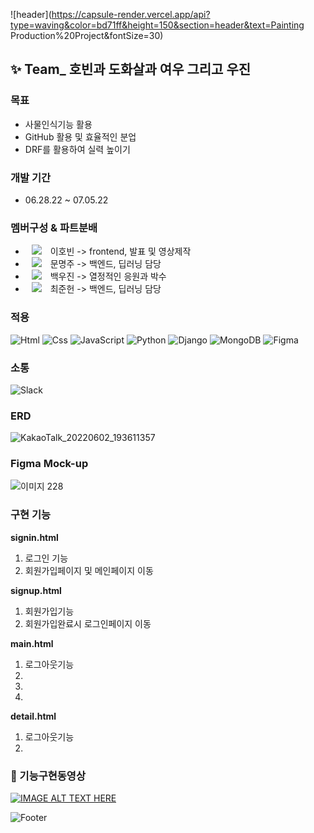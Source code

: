 ![header](https://capsule-render.vercel.app/api?type=waving&color=bd71ff&height=150&section=header&text=Painting Production%20Project&fontSize=30)

## ✨ Team\_ 호빈과 도화살과 여우 그리고 우진

### 목표

-   사물인식기능 활용
-   GitHub 활용 및 효율적인 분업
-   DRF를 활용하여 실력 높이기

### 개발 기간

-   06.28.22 ~ 07.05.22

### 멤버구성 & 파트분배
-   <a href="https://github.com/DingoFreestyle"><img 
          src="http://img.shields.io/badge/-Git%20Hub-010000?style=flat&logo=github&link=https://alpox.kr"
          style="height : auto; margin-left : 10px; margin-right : 10px;"/></a> 이호빈 -> frontend, 발표 및 영상제작
-   <a href="https://github.com/Moonmooj"><img 
          src="http://img.shields.io/badge/-Git%20Hub-010000?style=flat&logo=github&link=https://alpox.kr"
          style="height : auto; margin-left : 10px; margin-right : 10px;"/></a> 문명주 -> 백엔드, 딥러닝 담당
-   <a href="https://github.com/woojin9606"><img 
          src="http://img.shields.io/badge/-Git%20Hub-010000?style=flat&logo=github&link=https://alpox.kr"
          style="height : auto; margin-left : 10px; margin-right : 10px;"/></a> 백우진 -> 열정적인 응원과 박수 
-   <a href="https://github.com/attabooi"><img 
          src="http://img.shields.io/badge/-Git%20Hub-010000?style=flat&logo=github&link=https://alpox.kr"
          style="height : auto; margin-left : 10px; margin-right : 10px;"/></a> 최준헌 -> 백엔드, 딥러닝 담당

### 적용

<img alt="Html" src ="https://img.shields.io/badge/HTML5-E34F26.svg?&style=for-the-badge&logo=HTML5&logoColor=white"/> <img alt="Css" src ="https://img.shields.io/badge/CSS3-1572B6.svg?&style=for-the-badge&logo=CSS3&logoColor=white"/> <img alt="JavaScript" src ="https://img.shields.io/badge/JavaScriipt-F7DF1E.svg?&style=for-the-badge&logo=JavaScript&logoColor=black"/> <img alt="Python" src ="https://img.shields.io/badge/Python-3776AB.svg?&style=for-the-badge&logo=Python&logoColor=white"/> <img alt="Django" src ="https://img.shields.io/badge/Django-E34F30.svg?&style=for-the-badge&logo=Django&logoColor=white"/> <img alt="MongoDB" src ="https://img.shields.io/badge/MongoDB-3DDC84.svg?&style=for-the-badge&logo=MongoDB&logoColor=black"/> <img alt="Figma" src ="https://img.shields.io/badge/Figma-6F6EAE.svg?&style=for-the-badge&logo=Figma&logoColor=black"/>

### 소통

<img alt="Slack" src ="https://img.shields.io/badge/Slack-8A576D.svg?&style=for-the-badge&logo=Slack&logoColor=black"/>

### ERD
![KakaoTalk_20220602_193611357](https://user-images.githubusercontent.com/102009707/173728790-8527725e-d02c-4ec1-8062-d13876804897.png)

### Figma Mock-up
![이미지 228](https://user-images.githubusercontent.com/102009707/173729338-1826902a-a711-479b-820d-8f2fddea5bb0.png)

### 구현 기능

**signin.html**

1. 로그인 기능 
2. 회원가입페이지 및 메인페이지 이동

**signup.html**

1. 회원가입기능
2. 회원가입완료시 로그인페이지 이동

**main.html**

1. 로그아웃기능
2. 
3. 
4. 

**detail.html**

1. 로그아웃기능
2. 

### 👀 기능구현동영상

[![IMAGE ALT TEXT HERE](https://iboxcomein.com/wp-content/uploads/2021/08/%EC%9C%A0%ED%8A%9C%EB%B8%8C_%EB%A1%9C%EA%B3%A0.png)](https://www.youtube.com/watch?v=SqhBUMCGEAU)


![Footer](https://capsule-render.vercel.app/api?type=waving&color=bd71ff&height=200&section=footer)
